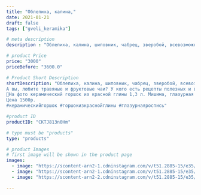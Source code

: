 ```yaml
---
title: "Облепиха, калина,"
date: 2021-01-21
draft: false
tags: ["gveli_keramika"]

# meta description
description : "Облепиха, калина, шиповник, чабрец, зверобой, всевозможные домашние сухофрукты. Моя бабушка постоянно готовила чаи и отовары с этими растениями, добавляла туда "

# product Price
price: "3000"
priceBefore: "3600.0"

# Product Short Description
shortDescription: "Облепиха, калина, шиповник, чабрец, зверобой, всевозможные домашние сухофрукты. Моя бабушка постоянно готовила чаи и отовары с этими растениями, добавляла туда мед с собственной пасеки. Простая женщина не знала модного слова фитотерапия, но знала, как сделать дом уютным, а семью здоровой. Привычка собирать и сушить лекарственные травы у меня, конечно, от бабушки. Мы не представляем себе чай без добавления чабреца, душицы, мяты или розовых лепестков, например.
А вы, любите травяные и фруктовые чаи? У кого есть рецепты полезных и вкусных фито напитков?
🌺На фото керамический горшок из красной глины 1,3 л. Мишима, глазурная роспись.
Цена 1500р.
#керамическийгоршок #горшокизкраснойглины #глазурнаяроспись"

#product ID
productID: "CKTJ813n0Hm"

# type must be "products"
type: "products"

# product Images
# first image will be shown in the product page
images:
  - image: "https://scontent-arn2-1.cdninstagram.com/v/t51.2885-15/e35/140276870_1637527049783515_3458341352631797005_n.jpg?se=7&tp=1&_nc_ht=scontent-arn2-1.cdninstagram.com&_nc_cat=107&_nc_ohc=XZx1lOBjc8gAX8QFXYH&oh=78eeac52f3a9797295327ebb9eddcb42&oe=606FE4D0&ig_cache_key=MjQ5MTM3ODc3OTY2ODk5MTc0MA%3D%3D.2"
  - image: "https://scontent-arn2-1.cdninstagram.com/v/t51.2885-15/e35/140073886_768521423758446_1490854529437987862_n.jpg?se=7&tp=1&_nc_ht=scontent-arn2-1.cdninstagram.com&_nc_cat=106&_nc_ohc=byuUyExlF8gAX-lw_rd&oh=2ddfdc822352fdfef538c9a76d7d5314&oe=606E6A06&ig_cache_key=MjQ5MTM3ODc3OTY3NzM2NDA5OQ%3D%3D.2"
  - image: "https://scontent-arn2-2.cdninstagram.com/v/t51.2885-15/e35/141104573_3649463395131248_3074073338418562961_n.jpg?se=7&tp=1&_nc_ht=scontent-arn2-2.cdninstagram.com&_nc_cat=108&_nc_ohc=S9_cEV4tIQIAX8SBIUA&oh=4c580c702de6cd848e99551b94f46a8d&oe=606EE75C&ig_cache_key=MjQ5MTM3ODc3OTY4NTg1MzgxNw%3D%3D.2"

---
```

